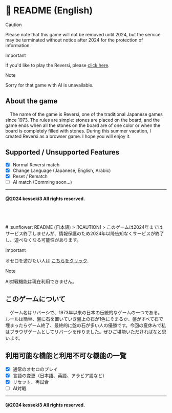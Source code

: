 # :sunflower: README (English)
> [!CAUTION]
> Please note that this game will not be removed until 2024, but the service may be terminated without notice after 2024 for the protection of information.

> [!IMPORTANT]
> If you'd like to play the Reversi, please [click here](https://kesseki3.github.io/reversi2024/).

> [!NOTE]
> Sorry for that game with AI is unavailable.

## About the game
　The name of the game is Reversi, one of the traditional Japanese games since 1973. The rules are simple: stones are placed on the board, and the game ends when all the stones on the board are of one color or when the board is completely filled with stones. During this summer vacation, I created Reversi as a browser game. I hope you will enjoy it.

## Supported / Unsupported Features 
- [x] Normal Reversi match
- [x] Change Language (Japanese, English, Arabic)
- [x] Reset / Rematch
- [ ] AI match (Comming soon...)

---
#### @2024 kesseki3 All rights reserved.
<br>
<br>
<br>
# :sunflower: README (日本語)
> [!CAUTION]
> このゲームは2024年まではサービス終了しませんが、情報保護のため2024年以降告知なくサービスが終了し、遊べなくなる可能性があります。

> [!IMPORTANT]
> オセロを遊びたい人は [こちらをクリック](https://kesseki3.github.io/reversi2024/).

> [!NOTE]
> AI対戦機能は現在利用できません。

## このゲームについて
　ゲーム名はリバーシで、1973年以来の日本の伝統的なゲームの一つである。ルールは簡単、盤に石を置いていき盤上の石が1色にそまるか、盤がすべて石で埋まったらゲーム終了、最終的に盤の石が多い人の優勝です。今回の夏休みで私はブラウザゲームとしてリバーシを作りました。ぜひご堪能いただければなと思います。

## 利用可能な機能と利用不可な機能の一覧 
- [x] 通常のオセロのプレイ
- [x] 言語の変更（日本語、英語、アラビア語など）
- [x] リセット、再試合
- [ ] AI対戦

---
#### @2024 kesseki3 All rights reserved.

